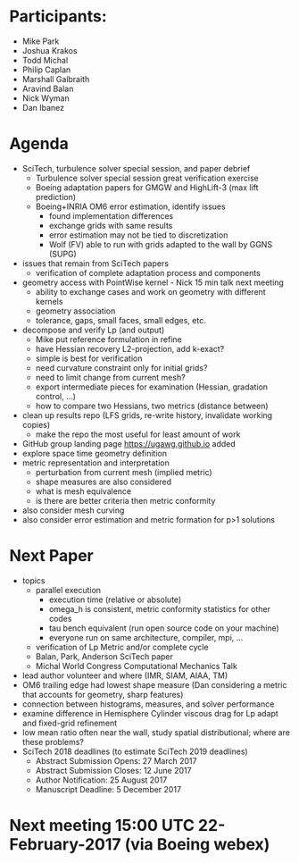 
# Participants:
 - Mike Park
 - Joshua Krakos
 - Todd Michal
 - Philip Caplan
 - Marshall Galbraith
 - Aravind Balan
 - Nick Wyman
 - Dan Ibanez

# Agenda
- SciTech, turbulence solver special session, and paper debrief 
  - Turbulence solver special session great verification exercise
  - Boeing adaptation papers for GMGW and HighLift-3 (max lift prediction)
  - Boeing+INRIA OM6 error estimation, identify issues
    - found implementation differences
    - exchange grids with same results
    - error estimation may not be tied to discretization
    - Wolf (FV) able to run with grids adapted to the wall by GGNS (SUPG)
- issues that remain from SciTech papers
  - verification of complete adaptation process and components
- geometry access with PointWise kernel - Nick 15 min talk next meeting
  - ability to exchange cases and work on geometry with different kernels
  - geometry association
  - tolerance, gaps, small faces, small edges, etc.
- decompose and verify Lp (and output)
  - Mike put reference formulation in refine
  - have Hessian recovery L2-projection, add k-exact?
  - simple is best for verification
  - need curvature constraint only for initial grids?
  - need to limit change from current mesh?
  - export intermediate pieces for examination (Hessian, gradation control, ...)
  - how to compare two Hessians, two metrics (distance between)
- clean up results repo (LFS grids, re-write history, invalidate working copies)
  - make the repo the most useful for least amount of work
- GitHub group landing page https://ugawg.github.io added
- explore space time geometry definition
- metric representation and interpretation
  - perturbation from current mesh (implied metric)
  - shape measures are also considered
  - what is mesh equivalence
  - is there are better criteria then metric conformity
- also consider mesh curving
- also consider error estimation and metric formation for p>1 solutions

# Next Paper
- topics
  - parallel execution
    - execution time (relative or absolute)
    - omega_h is consistent, metric conformity statistics for other codes
    - tau bench equivalent (run open source code on your machine)
    - everyone run on same architecture, compiler, mpi, ...
  - verification of Lp Metric and/or complete cycle
  - Balan, Park, Anderson SciTech paper
  - Michal World Congress Computational Mechanics Talk
- lead author volunteer and where (IMR, SIAM, AIAA, TM)
- OM6 trailing edge had lowest shape measure (Dan considering a metric that accounts for geometry, sharp features)
- connection between histograms, measures, and solver performance
- examine difference in Hemisphere Cylinder viscous drag for Lp adapt and fixed-grid refinement
- low mean ratio often near the wall, study spatial distributional; where are these problems?
- SciTech 2018 deadlines (to estimate SciTech 2019 deadlines)
  - Abstract Submission Opens: 27 March 2017 
  - Abstract Submission Closes: 12 June 2017
  - Author Notification: 25 August 2017 
  - Manuscript Deadline: 5 December 2017

# Next meeting 15:00 UTC 22-February-2017 (via Boeing webex)

